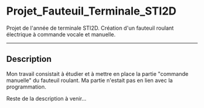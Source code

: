 # Projet_Fauteuil_Terminale_STI2D
Projet de l'année de terminale STI2D. Création d'un fauteuil roulant électrique à commande vocale et manuelle.

---
Description
---
Mon travail consistait à étudier et à mettre en place la partie "commande manuelle" du fauteuil roulant. 
Ma partie n'estait pas en lien avec la programmation. 

Reste de la description à venir... 
